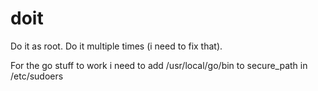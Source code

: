 # doit

Do it as root.
Do it multiple times (i need to fix that).

For the go stuff to work i need to add /usr/local/go/bin to secure_path in /etc/sudoers
